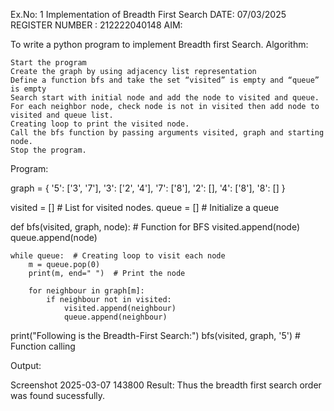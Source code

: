 Ex.No: 1 Implementation of Breadth First Search
DATE: 07/03/2025
REGISTER NUMBER : 212222040148
AIM:

To write a python program to implement Breadth first Search.
Algorithm:

    Start the program
    Create the graph by using adjacency list representation
    Define a function bfs and take the set “visited” is empty and “queue” is empty
    Search start with initial node and add the node to visited and queue.
    For each neighbor node, check node is not in visited then add node to visited and queue list.
    Creating loop to print the visited node.
    Call the bfs function by passing arguments visited, graph and starting node.
    Stop the program.

Program:

graph = {
    '5': ['3', '7'],
    '3': ['2', '4'],
    '7': ['8'],
    '2': [],
    '4': ['8'],
    '8': []
}

visited = []  # List for visited nodes.
queue = []    # Initialize a queue

def bfs(visited, graph, node):  # Function for BFS
    visited.append(node)
    queue.append(node)

    while queue:  # Creating loop to visit each node
        m = queue.pop(0)
        print(m, end=" ")  # Print the node

        for neighbour in graph[m]:
            if neighbour not in visited:
                visited.append(neighbour)
                queue.append(neighbour)
print("Following is the Breadth-First Search:")
bfs(visited, graph, '5')  # Function calling

Output:

Screenshot 2025-03-07 143800
Result:
Thus the breadth first search order was found sucessfully.
